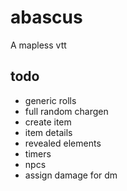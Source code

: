 # abascus

A mapless vtt

## todo

- generic rolls
- full random chargen
- create item
- item details
- revealed elements
- timers
- npcs
- assign damage for dm
